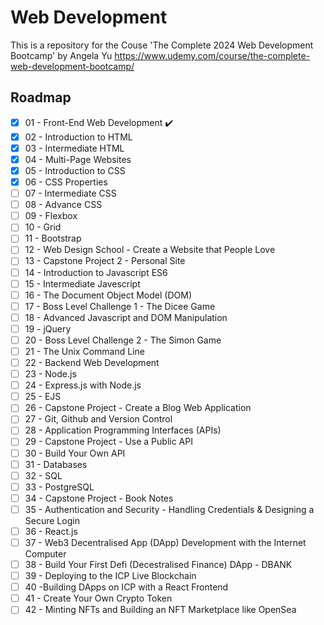 
# Web Development
This is a repository for the Couse 'The Complete 2024 Web Development Bootcamp' by Angela Yu
https://www.udemy.com/course/the-complete-web-development-bootcamp/




## Roadmap

- [x] 01 - Front-End Web Development ✔️
- [x] 02 - Introduction to HTML
- [x] 03 - Intermediate HTML
- [x] 04 - Multi-Page Websites
- [x] 05 - Introduction to CSS
- [x] 06 - CSS Properties
- [ ] 07 - Intermediate CSS
- [ ] 08 - Advance CSS
- [ ] 09 - Flexbox
- [ ] 10 - Grid
- [ ] 11 - Bootstrap
- [ ] 12 - Web Design School - Create a Website that People Love
- [ ] 13 - Capstone Project 2 - Personal Site
- [ ] 14 - Introduction to Javascript ES6
- [ ] 15 - Intermediate Javescript
- [ ] 16 - The Document Object Model (DOM)
- [ ] 17 - Boss Level Challenge 1 - The Dicee Game 
- [ ] 18 - Advanced Javascript and DOM Manipulation
- [ ] 19 - jQuery
- [ ] 20 - Boss Level Challenge 2 - The Simon Game
- [ ] 21 - The Unix Command Line
- [ ] 22 - Backend Web Development
- [ ] 23 - Node.js
- [ ] 24 - Express.js with Node.js
- [ ] 25 - EJS
- [ ] 26 - Capstone Project - Create a Blog Web Application
- [ ] 27 - Git, Github and Version Control
- [ ] 28 - Application Programming Interfaces (APIs)
- [ ] 29 - Capstone Project - Use a Public API
- [ ] 30 - Build Your Own API
- [ ] 31 - Databases
- [ ] 32 - SQL
- [ ] 33 - PostgreSQL
- [ ] 34 - Capstone Project - Book Notes
- [ ] 35 - Authentication and Security - Handling Credentials & Designing a Secure Login
- [ ] 36 - React.js
- [ ] 37 - Web3 Decentralised App (DApp) Development with the Internet Computer
- [ ] 38 - Build Your First Defi (Decestralised Finance) DApp - DBANK
- [ ] 39 - Deploying to the ICP Live Blockchain
- [ ] 40 -Building DApps on ICP with a React Frontend
- [ ] 41 - Create Your Own Crypto Token
- [ ] 42 - Minting NFTs and Building an NFT Marketplace like OpenSea
